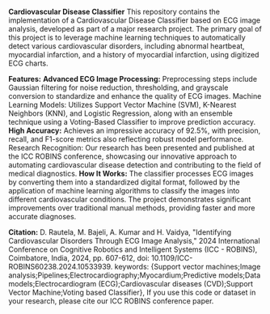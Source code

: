 **Cardiovascular Disease Classifier**
This repository contains the implementation of a Cardiovascular Disease Classifier based on ECG image analysis, developed as part of a major research project. The primary goal of this project is to leverage machine learning techniques to automatically detect various cardiovascular disorders, including abnormal heartbeat, myocardial infarction, and a history of myocardial infarction, using digitized ECG charts.

**Features:**
**Advanced ECG Image Processing:** Preprocessing steps include Gaussian filtering for noise reduction, thresholding, and grayscale conversion to standardize and enhance the quality of ECG images.
Machine Learning Models: Utilizes Support Vector Machine (SVM), K-Nearest Neighbors (KNN), and Logistic Regression, along with an ensemble technique using a Voting-Based Classifier to improve prediction accuracy.
**High Accuracy:** Achieves an impressive accuracy of 92.5%, with precision, recall, and F1-score metrics also reflecting robust model performance.
Research Recognition: Our research has been presented and published at the ICC ROBINS conference, showcasing our innovative approach to automating cardiovascular disease detection and contributing to the field of medical diagnostics.
**How It Works:**
The classifier processes ECG images by converting them into a standardized digital format, followed by the application of machine learning algorithms to classify the images into different cardiovascular conditions. The project demonstrates significant improvements over traditional manual methods, providing faster and more accurate diagnoses.

**Citation:**
D. Rautela, M. Bajeli, A. Kumar and H. Vaidya, "Identifying Cardiovascular Disorders Through ECG Image Analysis," 2024 International Conference on Cognitive Robotics and Intelligent Systems (ICC - ROBINS), Coimbatore, India, 2024, pp. 607-612, doi: 10.1109/ICC-ROBINS60238.2024.10533939.
keywords: {Support vector machines;Image analysis;Pipelines;Electrocardiography;Myocardium;Predictive models;Data models;Electrocardiogram (ECG);Cardiovascular diseases (CVD);Support Vector Machine;Voting based Classifier},
If you use this code or dataset in your research, please cite our ICC ROBINS conference paper.
